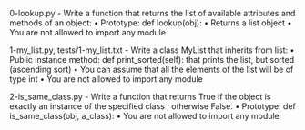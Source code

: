 0-lookup.py - Write a function that returns the list of available attributes and methods of an object:
    • Prototype: def lookup(obj):
    • Returns a list object
    • You are not allowed to import any module

1-my_list.py, tests/1-my_list.txt - Write a class MyList that inherits from list:
    • Public instance method: def print_sorted(self): that prints the list, but sorted (ascending sort)
    • You can assume that all the elements of the list will be of type int
    • You are not allowed to import any module

2-is_same_class.py - Write a function that returns True if the object is exactly an instance of the specified class ; otherwise False.
    • Prototype: def is_same_class(obj, a_class):
    • You are not allowed to import any module